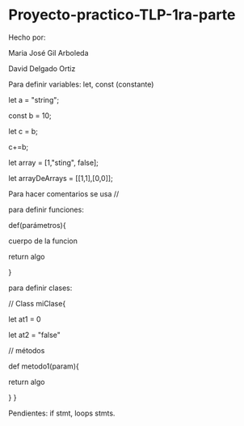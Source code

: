 # Proyecto-practico-TLP-1ra-parte

Hecho por:

Maria José Gil Arboleda

David Delgado Ortiz



Para definir variables:
let, const (constante)

let a = "string";

const b = 10;

let c = b;

c+=b;

let array = [1,"sting", false];

let arrayDeArrays = [[1,1],[0,0]];

Para hacer comentarios se usa //

para definir funciones:

def(parámetros){
    
cuerpo de la funcion
    
return algo

}

para definir clases:

//
    Class miClase{

let at1 = 0

let at2 = "false"

// métodos

def metodo1(param){

return algo

}
}

Pendientes: if stmt, loops stmts.

